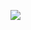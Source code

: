 ![](https://user-images.githubusercontent.com/1782746/91190719-d964df80-e72e-11ea-94ba-d709b2d1c321.png)
